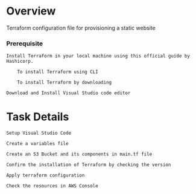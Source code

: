 # Overview
Terraform configuration file for provisioning a static website

### Prerequisite

    Install Terraform in your local machine using this official guide by Hashicorp.

        To install Terraform using CLI

        To install Terraform by downloading

    Download and Install Visual Studio code editor
    
# Task Details


    Setup Visual Studio Code

    Create a variables file

    Create an S3 Bucket and its components in main.tf file

    Confirm the installation of Terraform by checking the version

    Apply terraform configuration

    Check the resources in AWS Console


